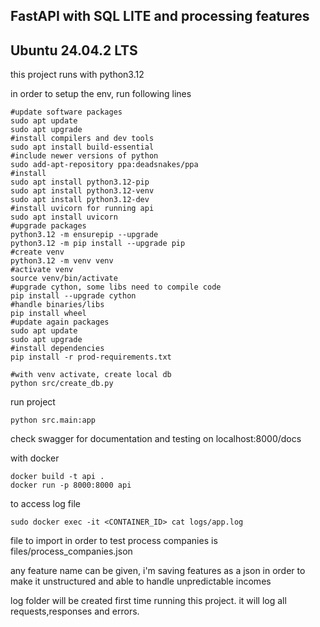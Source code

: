 ## FastAPI with SQL LITE and processing features

## Ubuntu 24.04.2 LTS

this project runs with python3.12

in order to setup the env, run following lines

```shell
#update software packages
sudo apt update
sudo apt upgrade
#install compilers and dev tools
sudo apt install build-essential
#include newer versions of python
sudo add-apt-repository ppa:deadsnakes/ppa
#install 
sudo apt install python3.12-pip
sudo apt install python3.12-venv
sudo apt install python3.12-dev
#install uvicorn for running api
sudo apt install uvicorn
#upgrade packages
python3.12 -m ensurepip --upgrade
python3.12 -m pip install --upgrade pip
#create venv
python3.12 -m venv venv
#activate venv
source venv/bin/activate
#upgrade cython, some libs need to compile code
pip install --upgrade cython
#handle binaries/libs
pip install wheel
#update again packages
sudo apt update
sudo apt upgrade
#install dependencies
pip install -r prod-requirements.txt
```

```shell
#with venv activate, create local db
python src/create_db.py
```

run project 
```shell
python src.main:app
```
check swagger for documentation and testing on localhost:8000/docs

with docker
```shell
docker build -t api .
docker run -p 8000:8000 api
```

to access log file
```shell
sudo docker exec -it <CONTAINER_ID> cat logs/app.log
```

file to import in order to test process companies is files/process_companies.json

any feature name can be given, i'm saving features as a json in order to make it unstructured and able to handle unpredictable incomes

log folder will be created first time running this project. it will log all requests,responses and errors.